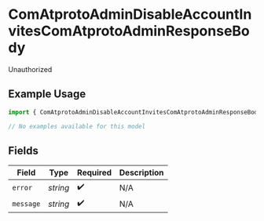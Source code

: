 # ComAtprotoAdminDisableAccountInvitesComAtprotoAdminResponseBody

Unauthorized

## Example Usage

```typescript
import { ComAtprotoAdminDisableAccountInvitesComAtprotoAdminResponseBody } from "bluesky/models/errors";

// No examples available for this model
```

## Fields

| Field              | Type               | Required           | Description        |
| ------------------ | ------------------ | ------------------ | ------------------ |
| `error`            | *string*           | :heavy_check_mark: | N/A                |
| `message`          | *string*           | :heavy_check_mark: | N/A                |